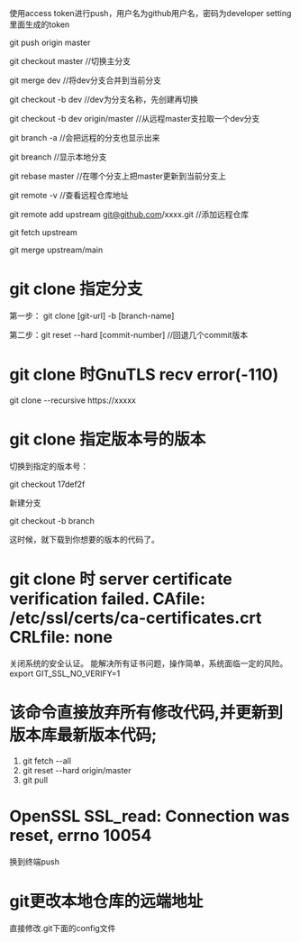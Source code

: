 使用access token进行push，用户名为github用户名，密码为developer setting里面生成的token

git push origin master

git checkout master //切换主分支

git merge dev //将dev分支合并到当前分支

git checkout -b dev //dev为分支名称，先创建再切换

git checkout -b dev origin/master //从远程master支拉取一个dev分支

git branch -a //会把远程的分支也显示出来

git breanch //显示本地分支

git rebase master //在哪个分支上把master更新到当前分支上

git remote -v //查看远程仓库地址

git remote add upstream git@github.com/xxxx.git //添加远程仓库

git fetch upstream

git merge upstream/main

# git clone 指定分支
第一步： git clone [git-url] -b [branch-name]

第二步：git reset --hard [commit-number]    //回退几个commit版本


# git clone 时GnuTLS recv error(-110)
git clone  --recursive https://xxxxx

# git clone 指定版本号的版本
切换到指定的版本号：

git checkout 17def2f

新建分支

git checkout -b branch

这时候，就下载到你想要的版本的代码了。

# git clone 时 server certificate verification failed. CAfile: /etc/ssl/certs/ca-certificates.crt CRLfile: none
关闭系统的安全认证。
能解决所有证书问题，操作简单，系统面临一定的风险。
export GIT_SSL_NO_VERIFY=1

# 该命令直接放弃所有修改代码,并更新到版本库最新版本代码;
1. git fetch --all
2. git reset --hard origin/master
3. git pull

# OpenSSL SSL_read: Connection was reset, errno 10054
换到终端push

# git更改本地仓库的远端地址
直接修改.git下面的config文件